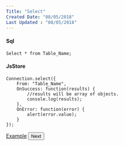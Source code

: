 ```yaml
---
Title: "Select"
Created Date: "08/05/2018"
Last Updated : "08/05/2018"
---
```


#### Sql

```
Select * from Table_Name;
```

#### JsStore

```
Connection.select({
    From: "Table_Name",
    OnSuccess: function(results) {
        //results will be array of objects.
        console.log(results);
    },
    OnError: function(error) {
        alert(error.value);
    }
});
```

<p class="margin-top-40px center-align">
    <a class="btn info" target="_blank" href="/example/select">Example</a>
    <button class="btn info btnNext">Next</button>
</p>